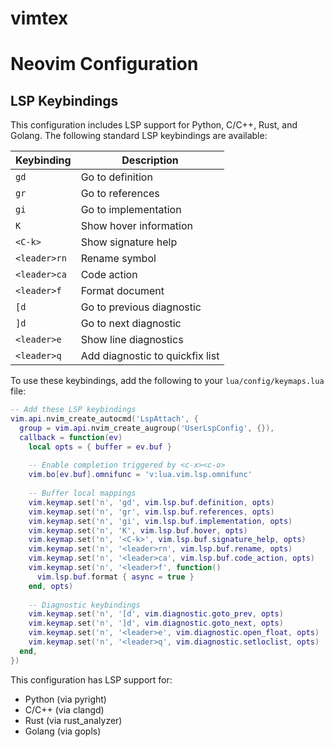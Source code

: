 # vimtex

# Neovim Configuration

## LSP Keybindings

This configuration includes LSP support for Python, C/C++, Rust, and Golang. The following standard LSP keybindings are available:

| Keybinding | Description | 
|------------|-------------|
| `gd` | Go to definition |
| `gr` | Go to references |
| `gi` | Go to implementation |
| `K` | Show hover information |
| `<C-k>` | Show signature help |
| `<leader>rn` | Rename symbol |
| `<leader>ca` | Code action |
| `<leader>f` | Format document |
| `[d` | Go to previous diagnostic |
| `]d` | Go to next diagnostic |
| `<leader>e` | Show line diagnostics |
| `<leader>q` | Add diagnostic to quickfix list |

To use these keybindings, add the following to your `lua/config/keymaps.lua` file:

```lua
-- Add these LSP keybindings
vim.api.nvim_create_autocmd('LspAttach', {
  group = vim.api.nvim_create_augroup('UserLspConfig', {}),
  callback = function(ev)
    local opts = { buffer = ev.buf }
    
    -- Enable completion triggered by <c-x><c-o>
    vim.bo[ev.buf].omnifunc = 'v:lua.vim.lsp.omnifunc'
    
    -- Buffer local mappings
    vim.keymap.set('n', 'gd', vim.lsp.buf.definition, opts)
    vim.keymap.set('n', 'gr', vim.lsp.buf.references, opts)
    vim.keymap.set('n', 'gi', vim.lsp.buf.implementation, opts)
    vim.keymap.set('n', 'K', vim.lsp.buf.hover, opts)
    vim.keymap.set('n', '<C-k>', vim.lsp.buf.signature_help, opts)
    vim.keymap.set('n', '<leader>rn', vim.lsp.buf.rename, opts)
    vim.keymap.set('n', '<leader>ca', vim.lsp.buf.code_action, opts)
    vim.keymap.set('n', '<leader>f', function()
      vim.lsp.buf.format { async = true }
    end, opts)
    
    -- Diagnostic keybindings
    vim.keymap.set('n', '[d', vim.diagnostic.goto_prev, opts)
    vim.keymap.set('n', ']d', vim.diagnostic.goto_next, opts)
    vim.keymap.set('n', '<leader>e', vim.diagnostic.open_float, opts)
    vim.keymap.set('n', '<leader>q', vim.diagnostic.setloclist, opts)
  end,
})
```

This configuration has LSP support for:
- Python (via pyright)
- C/C++ (via clangd)
- Rust (via rust_analyzer)
- Golang (via gopls)
